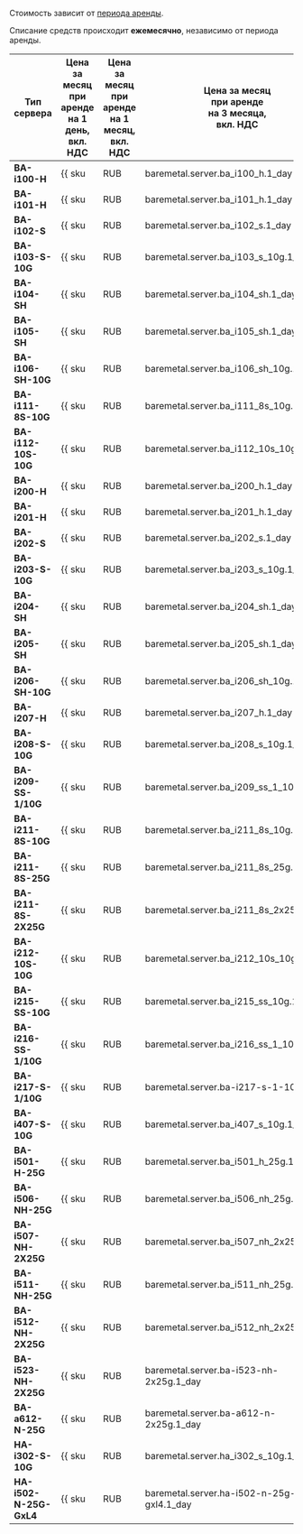 Стоимость зависит от [периода аренды](../../baremetal/concepts/servers.md#server-lease).

Списание средств происходит **ежемесячно**, независимо от периода аренды.

Тип сервера        | Цена за месяц<br/>при аренде<br/>на 1 день,<br/>вкл. НДС | Цена за месяц<br/>при аренде<br/>на 1 месяц,<br/>вкл. НДС | Цена за месяц<br/>при аренде<br/>на 3 месяца,<br/>вкл. НДС | Цена за месяц<br/>при аренде<br/>на 6 месяцев,<br/>вкл. НДС | Цена за месяц<br/>при аренде<br/>на 1 год,<br/>вкл. НДС
------------------ | ----------- | ----------- | ----------- | ----------- | ---
**BA-i100-H**      | {{ sku|RUB|baremetal.server.ba_i100_h.1_day|string }} | {{ sku|RUB|baremetal.server.ba_i100_h.1_month|string }} | {{ sku|RUB|baremetal.server.ba_i100_h.3_month|string }} | {{ sku|RUB|baremetal.server.ba_i100_h.6_month|string }} | {{ sku|RUB|baremetal.server.ba_i100_h.12_month|string }}
**BA-i101-H**      | {{ sku|RUB|baremetal.server.ba_i101_h.1_day|string }} | {{ sku|RUB|baremetal.server.ba_i101_h.1_month|string }} | {{ sku|RUB|baremetal.server.ba_i101_h.3_month|string }} | {{ sku|RUB|baremetal.server.ba_i101_h.6_month|string }} | {{ sku|RUB|baremetal.server.ba_i101_h.12_month|string }}
**BA-i102-S**      | {{ sku|RUB|baremetal.server.ba_i102_s.1_day|string }} | {{ sku|RUB|baremetal.server.ba_i102_s.1_month|string }} | {{ sku|RUB|baremetal.server.ba_i102_s.3_month|string }} | {{ sku|RUB|baremetal.server.ba_i102_s.6_month|string }} | {{ sku|RUB|baremetal.server.ba_i102_s.12_month|string }}
**BA-i103-S-10G**  | {{ sku|RUB|baremetal.server.ba_i103_s_10g.1_day|string }} | {{ sku|RUB|baremetal.server.ba_i103_s_10g.1_month|string }} | {{ sku|RUB|baremetal.server.ba_i103_s_10g.3_month|string }} | {{ sku|RUB|baremetal.server.ba_i103_s_10g.6_month|string }} | {{ sku|RUB|baremetal.server.ba_i103_s_10g.12_month|string }}
**BA-i104-SH**     | {{ sku|RUB|baremetal.server.ba_i104_sh.1_day|string }} | {{ sku|RUB|baremetal.server.ba_i104_sh.1_month|string }} | {{ sku|RUB|baremetal.server.ba_i104_sh.3_month|string }} | {{ sku|RUB|baremetal.server.ba_i104_sh.6_month|string }} | {{ sku|RUB|baremetal.server.ba_i104_sh.12_month|string }}
**BA-i105-SH**     | {{ sku|RUB|baremetal.server.ba_i105_sh.1_day|string }} | {{ sku|RUB|baremetal.server.ba_i105_sh.1_month|string }} | {{ sku|RUB|baremetal.server.ba_i105_sh.3_month|string }} | {{ sku|RUB|baremetal.server.ba_i105_sh.6_month|string }} | {{ sku|RUB|baremetal.server.ba_i105_sh.12_month|string }}
**BA-i106-SH-10G** | {{ sku|RUB|baremetal.server.ba_i106_sh_10g.1_day|string }} | {{ sku|RUB|baremetal.server.ba_i106_sh_10g.1_month|string }} | {{ sku|RUB|baremetal.server.ba_i106_sh_10g.3_month|string }} | {{ sku|RUB|baremetal.server.ba_i106_sh_10g.6_month|string }} | {{ sku|RUB|baremetal.server.ba_i106_sh_10g.12_month|string }}
**BA-i111-8S-10G** | {{ sku|RUB|baremetal.server.ba_i111_8s_10g.1_day|string }} | {{ sku|RUB|baremetal.server.ba_i111_8s_10g.1_month|string }} | {{ sku|RUB|baremetal.server.ba_i111_8s_10g.3_month|string }} | {{ sku|RUB|baremetal.server.ba_i111_8s_10g.6_month|string }} | {{ sku|RUB|baremetal.server.ba_i111_8s_10g.12_month|string }}
**BA-i112-10S-10G** | {{ sku|RUB|baremetal.server.ba_i112_10s_10g.1_day|string }} | {{ sku|RUB|baremetal.server.ba_i112_10s_10g.1_month|string }} | {{ sku|RUB|baremetal.server.ba_i112_10s_10g.3_month|string }} | {{ sku|RUB|baremetal.server.ba_i112_10s_10g.6_month|string }} | {{ sku|RUB|baremetal.server.ba_i112_10s_10g.12_month|string }}
**BA-i200-H**      | {{ sku|RUB|baremetal.server.ba_i200_h.1_day|string }} | {{ sku|RUB|baremetal.server.ba_i200_h.1_month|string }} | {{ sku|RUB|baremetal.server.ba_i200_h.3_month|string }} | {{ sku|RUB|baremetal.server.ba_i200_h.6_month|string }} | {{ sku|RUB|baremetal.server.ba_i200_h.12_month|string }}
**BA-i201-H**      | {{ sku|RUB|baremetal.server.ba_i201_h.1_day|string }} | {{ sku|RUB|baremetal.server.ba_i201_h.1_month|string }} | {{ sku|RUB|baremetal.server.ba_i201_h.3_month|string }} | {{ sku|RUB|baremetal.server.ba_i201_h.6_month|string }} | {{ sku|RUB|baremetal.server.ba_i201_h.12_month|string }}
**BA-i202-S**      | {{ sku|RUB|baremetal.server.ba_i202_s.1_day|string }} | {{ sku|RUB|baremetal.server.ba_i202_s.1_month|string }} | {{ sku|RUB|baremetal.server.ba_i202_s.3_month|string }} | {{ sku|RUB|baremetal.server.ba_i202_s.6_month|string }} | {{ sku|RUB|baremetal.server.ba_i202_s.12_month|string }}
**BA-i203-S-10G**  | {{ sku|RUB|baremetal.server.ba_i203_s_10g.1_day|string }} | {{ sku|RUB|baremetal.server.ba_i203_s_10g.1_month|string }} | {{ sku|RUB|baremetal.server.ba_i203_s_10g.3_month|string }} | {{ sku|RUB|baremetal.server.ba_i203_s_10g.6_month|string }} | {{ sku|RUB|baremetal.server.ba_i203_s_10g.12_month|string }}
**BA-i204-SH**     | {{ sku|RUB|baremetal.server.ba_i204_sh.1_day|string }} | {{ sku|RUB|baremetal.server.ba_i204_sh.1_month|string }} | {{ sku|RUB|baremetal.server.ba_i204_sh.3_month|string }} | {{ sku|RUB|baremetal.server.ba_i204_sh.6_month|string }} | {{ sku|RUB|baremetal.server.ba_i204_sh.12_month|string }}
**BA-i205-SH**     | {{ sku|RUB|baremetal.server.ba_i205_sh.1_day|string }} | {{ sku|RUB|baremetal.server.ba_i205_sh.1_month|string }} | {{ sku|RUB|baremetal.server.ba_i205_sh.3_month|string }} | {{ sku|RUB|baremetal.server.ba_i205_sh.6_month|string }} | {{ sku|RUB|baremetal.server.ba_i205_sh.12_month|string }}
**BA-i206-SH-10G** | {{ sku|RUB|baremetal.server.ba_i206_sh_10g.1_day|string }} | {{ sku|RUB|baremetal.server.ba_i206_sh_10g.1_month|string }} | {{ sku|RUB|baremetal.server.ba_i206_sh_10g.3_month|string }} | {{ sku|RUB|baremetal.server.ba_i206_sh_10g.6_month|string }} | {{ sku|RUB|baremetal.server.ba_i206_sh_10g.12_month|string }}
**BA-i207-H**      | {{ sku|RUB|baremetal.server.ba_i207_h.1_day|string }} | {{ sku|RUB|baremetal.server.ba_i207_h.1_month|string }} | {{ sku|RUB|baremetal.server.ba_i207_h.3_month|string }} | {{ sku|RUB|baremetal.server.ba_i207_h.6_month|string }} | {{ sku|RUB|baremetal.server.ba_i207_h.12_month|string }}
**BA-i208-S-10G**  | {{ sku|RUB|baremetal.server.ba_i208_s_10g.1_day|string }} | {{ sku|RUB|baremetal.server.ba_i208_s_10g.1_month|string }} | {{ sku|RUB|baremetal.server.ba_i208_s_10g.3_month|string }} | {{ sku|RUB|baremetal.server.ba_i208_s_10g.6_month|string }} | {{ sku|RUB|baremetal.server.ba_i208_s_10g.12_month|string }}
**BA-i209-SS-1/10G**  | {{ sku|RUB|baremetal.server.ba_i209_ss_1_10g.1_day|string }} | {{ sku|RUB|baremetal.server.ba_i209_ss_1_10g.1_month|string }} | {{ sku|RUB|baremetal.server.ba_i209_ss_1_10g.3_month|string }} | {{ sku|RUB|baremetal.server.ba_i209_ss_1_10g.6_month|string }} | {{ sku|RUB|baremetal.server.ba_i209_ss_1_10g.12_month|int|string }}
**BA-i211-8S-10G** | {{ sku|RUB|baremetal.server.ba_i211_8s_10g.1_day|string }} | {{ sku|RUB|baremetal.server.ba_i211_8s_10g.1_month|string }} | {{ sku|RUB|baremetal.server.ba_i211_8s_10g.3_month|string }} | {{ sku|RUB|baremetal.server.ba_i211_8s_10g.6_month|string }} | {{ sku|RUB|baremetal.server.ba_i211_8s_10g.12_month|string }}
**BA-i211-8S-25G**   | {{ sku|RUB|baremetal.server.ba_i211_8s_25g.1_day|string }} | {{ sku|RUB|baremetal.server.ba_i211_8s_25g.1_month|string }} | {{ sku|RUB|baremetal.server.ba_i211_8s_25g.3_month|string }} | {{ sku|RUB|baremetal.server.ba_i211_8s_25g.6_month|string }} | {{ sku|RUB|baremetal.server.ba_i211_8s_25g.12_month|string }}
**BA-i211-8S-2X25G** | {{ sku|RUB|baremetal.server.ba_i211_8s_2x25g.1_day|string }} | {{ sku|RUB|baremetal.server.ba_i211_8s_2x25g.1_month|string }} | {{ sku|RUB|baremetal.server.ba_i211_8s_2x25g.3_month|string }} | {{ sku|RUB|baremetal.server.ba_i211_8s_2x25g.6_month|string }} | {{ sku|RUB|baremetal.server.ba_i211_8s_2x25g.12_month|string }}
**BA-i212-10S-10G** | {{ sku|RUB|baremetal.server.ba_i212_10s_10g.1_day|string }} | {{ sku|RUB|baremetal.server.ba_i212_10s_10g.1_month|string }} | {{ sku|RUB|baremetal.server.ba_i212_10s_10g.3_month|string }} | {{ sku|RUB|baremetal.server.ba_i212_10s_10g.6_month|string }} | {{ sku|RUB|baremetal.server.ba_i212_10s_10g.12_month|string }}
**BA-i215-SS-10G** | {{ sku|RUB|baremetal.server.ba_i215_ss_10g.1_day|string }} | {{ sku|RUB|baremetal.server.ba_i215_ss_10g.1_month|string }} | {{ sku|RUB|baremetal.server.ba_i215_ss_10g.3_month|string }} | {{ sku|RUB|baremetal.server.ba_i215_ss_10g.6_month|string }} | {{ sku|RUB|baremetal.server.ba_i215_ss_10g.12_month|string }}
**BA-i216-SS-1/10G** | {{ sku|RUB|baremetal.server.ba_i216_ss_1_10g.1_day|string }} | {{ sku|RUB|baremetal.server.ba_i216_ss_1_10g.1_month|string }} | {{ sku|RUB|baremetal.server.ba_i216_ss_1_10g.3_month|string }} | {{ sku|RUB|baremetal.server.ba_i216_ss_1_10g.6_month|string }} | {{ sku|RUB|baremetal.server.ba_i216_ss_1_10g.12_month|string }}
**BA-i217-S-1/10G**  | {{ sku|RUB|baremetal.server.ba-i217-s-1-10g.1_day|string }} | {{ sku|RUB|baremetal.server.ba-i217-s-1-10g.1_month|string }} | {{ sku|RUB|baremetal.server.ba-i217-s-1-10g.3_month|string }} | {{ sku|RUB|baremetal.server.ba-i217-s-1-10g.6_month|string }} | {{ sku|RUB|baremetal.server.ba-i217-s-1-10g.12_month|string }}
**BA-i407-S-10G**  | {{ sku|RUB|baremetal.server.ba_i407_s_10g.1_day|string }} | {{ sku|RUB|baremetal.server.ba_i407_s_10g.1_month|string }} | {{ sku|RUB|baremetal.server.ba_i407_s_10g.3_month|string }} | {{ sku|RUB|baremetal.server.ba_i407_s_10g.6_month|string }} | {{ sku|RUB|baremetal.server.ba_i407_s_10g.12_month|string }}
**BA-i501-H-25G**  | {{ sku|RUB|baremetal.server.ba_i501_h_25g.1_day|string }} | {{ sku|RUB|baremetal.server.ba_i501_h_25g.1_month|string }} | {{ sku|RUB|baremetal.server.ba_i501_h_25g.3_month|string }} | {{ sku|RUB|baremetal.server.ba_i501_h_25g.6_month|string }} | {{ sku|RUB|baremetal.server.ba_i501_h_25g.12_month|string }}
**BA-i506-NH-25G** | {{ sku|RUB|baremetal.server.ba_i506_nh_25g.1_day|string }} | {{ sku|RUB|baremetal.server.ba_i506_nh_25g.1_month|string }} | {{ sku|RUB|baremetal.server.ba_i506_nh_25g.3_month|string }} | {{ sku|RUB|baremetal.server.ba_i506_nh_25g.6_month|string }} | {{ sku|RUB|baremetal.server.ba_i506_nh_25g.12_month|string }}
**BA-i507-NH-2X25G** | {{ sku|RUB|baremetal.server.ba_i507_nh_2x25g.1_day|string }} | {{ sku|RUB|baremetal.server.ba_i507_nh_2x25g.1_month|string }} | {{ sku|RUB|baremetal.server.ba_i507_nh_2x25g.3_month|string }} | {{ sku|RUB|baremetal.server.ba_i507_nh_2x25g.6_month|string }} | {{ sku|RUB|baremetal.server.ba_i507_nh_2x25g.12_month|string }}
**BA-i511-NH-25G** | {{ sku|RUB|baremetal.server.ba_i511_nh_25g.1_day|string }} | {{ sku|RUB|baremetal.server.ba_i511_nh_25g.1_month|string }} | {{ sku|RUB|baremetal.server.ba_i511_nh_25g.3_month|string }} | {{ sku|RUB|baremetal.server.ba_i511_nh_25g.6_month|string }} | {{ sku|RUB|baremetal.server.ba_i511_nh_25g.12_month|string }}
**BA-i512-NH-2X25G** | {{ sku|RUB|baremetal.server.ba_i512_nh_2x25g.1_day|string }} | {{ sku|RUB|baremetal.server.ba_i512_nh_2x25g.1_month|string }} | {{ sku|RUB|baremetal.server.ba_i512_nh_2x25g.3_month|string }} | {{ sku|RUB|baremetal.server.ba_i512_nh_2x25g.6_month|string }} | {{ sku|RUB|baremetal.server.ba_i512_nh_2x25g.12_month|string }}
**BA-i523-NH-2X25G** | {{ sku|RUB|baremetal.server.ba-i523-nh-2x25g.1_day|string }} | {{ sku|RUB|baremetal.server.ba-i523-nh-2x25g.1_month|string }} | {{ sku|RUB|baremetal.server.ba-i523-nh-2x25g.3_month|string }} | {{ sku|RUB|baremetal.server.ba-i523-nh-2x25g.6_month|string }} | {{ sku|RUB|baremetal.server.ba-i523-nh-2x25g.12_month|string }}
**BA-a612-N-25G**  | {{ sku|RUB|baremetal.server.ba-a612-n-2x25g.1_day|string }} | {{ sku|RUB|baremetal.server.ba-a612-n-2x25g.1_month|string }} | {{ sku|RUB|baremetal.server.ba-a612-n-2x25g.3_month|string }} | {{ sku|RUB|baremetal.server.ba-a612-n-2x25g.6_month|string }} | {{ sku|RUB|baremetal.server.ba-a612-n-2x25g.12_month|string }}
**HA-i302-S-10G**  | {{ sku|RUB|baremetal.server.ha_i302_s_10g.1_day|string }} | {{ sku|RUB|baremetal.server.ha_i302_s_10g.1_month|string }} | {{ sku|RUB|baremetal.server.ha_i302_s_10g.3_month|string }} | {{ sku|RUB|baremetal.server.ha_i302_s_10g.6_month|string }} | {{ sku|RUB|baremetal.server.ha_i302_s_10g.12_month|string }}
**HA-i502-N-25G-GxL4**  | {{ sku|RUB|baremetal.server.ha-i502-n-25g-gxl4.1_day|string }} | {{ sku|RUB|baremetal.server.ha-i502-n-25g-gxl4.1_month|string }} | {{ sku|RUB|baremetal.server.ha-i502-n-25g-gxl4.3_month|string }} | {{ sku|RUB|baremetal.server.ha-i502-n-25g-gxl4.6_month|string }} | {{ sku|RUB|baremetal.server.ha-i502-n-25g-gxl4.12_month|string }} 